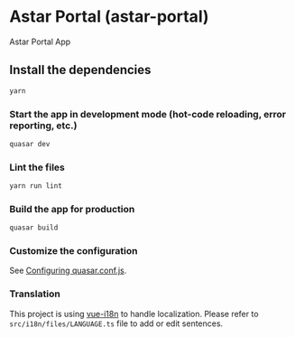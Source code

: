 # Astar Portal (astar-portal)

Astar Portal App

## Install the dependencies
```bash
yarn
```

### Start the app in development mode (hot-code reloading, error reporting, etc.)
```bash
quasar dev
```

### Lint the files
```bash
yarn run lint
```

### Build the app for production
```bash
quasar build
```

### Customize the configuration
See [Configuring quasar.conf.js](https://v2.quasar.dev/quasar-cli/quasar-conf-js).

### Translation

This project is using [vue-i18n](https://kazupon.github.io/vue-i18n/) to handle localization.
Please refer to `src/i18n/files/LANGUAGE.ts` file to add or edit sentences.